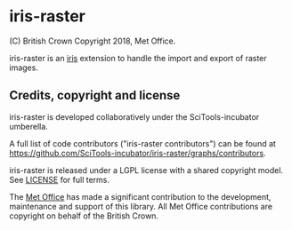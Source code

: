 # iris-raster

\(C) British Crown Copyright 2018, Met Office.

iris-raster is an [iris](https://github.com/SciTools/iris) extension to handle
the import and export of raster images.

## Credits, copyright and license

iris-raster is developed collaboratively under the SciTools-incubator
umberella.

A full list of code contributors ("iris-raster contributors") can be found at
https://github.com/SciTools-incubator/iris-raster/graphs/contributors.

iris-raster is released under a LGPL license with a shared copyright model.
See [LICENSE](LICENSE) for full terms.

The [Met Office](https://metoffice.gov.uk) has made a significant
contribution to the development, maintenance and support of this library.
All Met Office contributions are copyright on behalf of the British Crown.

